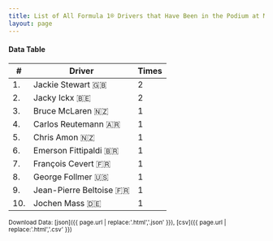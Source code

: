 ```yaml
---
title: List of All Formula 1® Drivers that Have Been in the Podium at Montjuïc
layout: page
---
```


<canvas id="chart" width="400" height="180"></canvas>
<script>
var data = {
    "datasets": [
        {
            "backgroundColor": "#f3a935",
            "borderColor": "#f68639",
            "borderWidth": 1,
            "data": [
                2.0,
                2.0,
                1.0,
                1.0,
                1.0,
                1.0,
                1.0,
                1.0,
                1.0,
                1.0
            ],
            "label": "Times"
        }
    ],
    "labels": [
        "Jackie Stewart",
        "Jacky Ickx",
        "Bruce McLaren",
        "Carlos Reutemann",
        "Chris Amon",
        "Emerson Fittipaldi",
        "François Cevert",
        "George Follmer",
        "Jean-Pierre Beltoise",
        "Jochen Mass"
    ]
};
var options = {
  legend: {
    display: false
  },
  scales: {
    xAxes: [{
      ticks: {
        beginAtZero: true,
        maxRotation: 180,
        display: window.innerWidth > 800
      }
    }],
    yAxes: [{
      ticks: {
        beginAtZero: true
      }
    }]
  },
  onResize: function(chart, size) {
    chart.options.scales.xAxes[0].ticks.display = size.width > 800;
  }
};
new Chart("chart", {
    data: data,
    type: 'bar',
    options: options
});
</script>



#### Data Table

| # | Driver | Times |
|--|--|--|
| 1. | Jackie Stewart 🇬🇧 | 2 |
| 2. | Jacky Ickx 🇧🇪 | 2 |
| 3. | Bruce McLaren 🇳🇿 | 1 |
| 4. | Carlos Reutemann 🇦🇷 | 1 |
| 5. | Chris Amon 🇳🇿 | 1 |
| 6. | Emerson Fittipaldi 🇧🇷 | 1 |
| 7. | François Cevert 🇫🇷 | 1 |
| 8. | George Follmer 🇺🇸 | 1 |
| 9. | Jean-Pierre Beltoise 🇫🇷 | 1 |
| 10. | Jochen Mass 🇩🇪 | 1 |

<small>Download Data: [json]({{ page.url | replace:'.html','.json' }}), [csv]({{ page.url | replace:'.html','.csv' }})</small>
